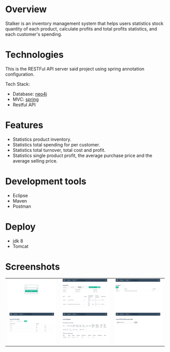 # Overview
Stalker is an inventory management system that helps users statistics stock quantity of each product,  calculate profits and total profits statistics, and each customer's spending.

# Technologies
This is the RESTFul API server said project using spring annotation configuration.

Tech Stack:
* Database: [neo4j](http://neo4j.com/)
* MVC: [spring](https://spring.io/) 
* Restful API

# Features
* Statistics product inventory.
* Statistics total spending for per customer.
* Statistics total turnover, total cost and profit.
* Statistics single product profit, the average purchase price and the average selling price.

# Development tools
* Eclipse
* Maven
* Postman

# Deploy
* jdk 8
* Tomcat

# Screenshots
|  |   |   |
|:-----------:|:-------:|:-------:|
|![login](https://github.com/scosuen/Stalker/blob/master/login.jpg)|![itemproift](https://github.com/scosuen/Stalker/blob/master/itemprofit.jpg)|![inventory](https://github.com/scosuen/Stalker/blob/master/inventory.jpg)|
|![customerspending](https://github.com/scosuen/Stalker/blob/master/customerspending.jpg)|![templat](https://github.com/scosuen/Stalker/blob/master/template.jpg)|![uploadexcel](https://github.com/scosuen/Stalker/blob/master/uploadexcel.jpg)|
